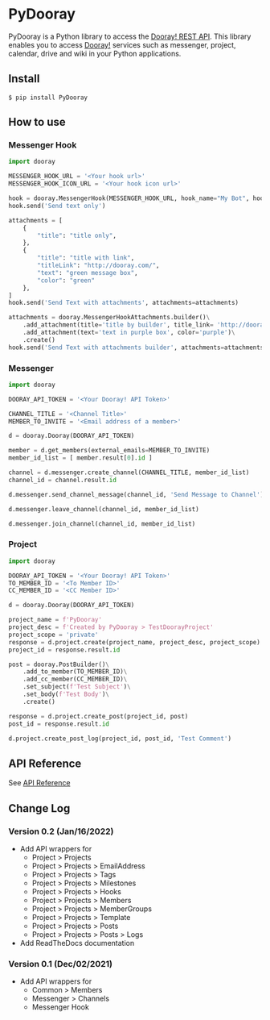 # PyDooray

PyDooray is a Python library to access the [Dooray! REST API].
This library enables you to access [Dooray!] services such as messenger, project, calendar, drive and wiki in your Python applications.

[Dooray! REST API]: https://helpdesk.dooray.com/share/pages/9wWo-xwiR66BO5LGshgVTg/2937064454837487755
[Dooray!]: https://dooray.com/

## Install

```commandline
$ pip install PyDooray
```

## How to use

### Messenger Hook
```python
import dooray

MESSENGER_HOOK_URL = '<Your hook url>'
MESSENGER_HOOK_ICON_URL = '<Your hook icon url>'

hook = dooray.MessengerHook(MESSENGER_HOOK_URL, hook_name="My Bot", hook_icon=MESSENGER_HOOK_ICON_URL)
hook.send('Send text only')

attachments = [
    {
        "title": "title only",
    },
    {
        "title": "title with link",
        "titleLink": "http://dooray.com/",
        "text": "green message box",
        "color": "green"
    },
]
hook.send('Send Text with attachments', attachments=attachments)

attachments = dooray.MessengerHookAttachments.builder()\
    .add_attachment(title='title by builder', title_link= 'http://dooray.com/', text='text by builder', color='yellow')\
    .add_attachment(text='text in purple box', color='purple')\
    .create()
hook.send('Send Text with attachments builder', attachments=attachments)
```

### Messenger
```python
import dooray

DOORAY_API_TOKEN = '<Your Dooray! API Token>'

CHANNEL_TITLE = '<Channel Title>'
MEMBER_TO_INVITE = '<Email address of a member>'

d = dooray.Dooray(DOORAY_API_TOKEN)

member = d.get_members(external_emails=MEMBER_TO_INVITE)
member_id_list = [ member.result[0].id ]

channel = d.messenger.create_channel(CHANNEL_TITLE, member_id_list)
channel_id = channel.result.id

d.messenger.send_channel_message(channel_id, 'Send Message to Channel')

d.messenger.leave_channel(channel_id, member_id_list)

d.messenger.join_channel(channel_id, member_id_list)
```

### Project
```python
import dooray

DOORAY_API_TOKEN = '<Your Dooray! API Token>'
TO_MEMBER_ID = '<To Member ID>'
CC_MEMBER_ID = '<CC Member ID>'

d = dooray.Dooray(DOORAY_API_TOKEN)

project_name = f'PyDooray'
project_desc = f'Created by PyDooray > TestDoorayProject'
project_scope = 'private'
response = d.project.create(project_name, project_desc, project_scope)
project_id = response.result.id

post = dooray.PostBuilder()\
    .add_to_member(TO_MEMBER_ID)\
    .add_cc_member(CC_MEMBER_ID)\
    .set_subject(f'Test Subject')\
    .set_body(f'Test Body')\
    .create()

response = d.project.create_post(project_id, post)
post_id = response.result.id

d.project.create_post_log(project_id, post_id, 'Test Comment')
```

## API Reference

See [API Reference](https://pydooray.readthedocs.io/)

## Change Log

### Version 0.2 (Jan/16/2022)

* Add API wrappers for
    * Project > Projects
    * Project > Projects > EmailAddress
    * Project > Projects > Tags
    * Project > Projects > Milestones
    * Project > Projects > Hooks
    * Project > Projects > Members
    * Project > Projects > MemberGroups
    * Project > Projects > Template
    * Project > Projects > Posts
    * Project > Projects > Posts > Logs
* Add ReadTheDocs documentation

### Version 0.1 (Dec/02/2021)

* Add API wrappers for
    * Common > Members 
    * Messenger > Channels
    * Messenger Hook

